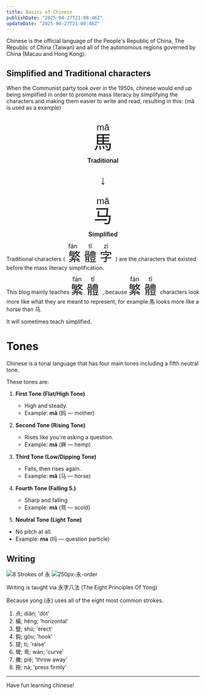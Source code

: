 ```yaml
---
title: Basics of Chinese
publishDate: "2025-04-27T21:08:46Z"
updateDate: "2025-04-27T21:08:46Z"
---
```

Chinese is the official language of the People's Republic of China, The Republic of China (Taiwan) and all of the autonomous regions governed by China (Macau and Hong Kong).

##  Simplified and Traditional characters
When the Communist party took over in the 1950s, chinese would end up being simplified in order to promote mass literacy by simplifying the characters and making them easier to write and read, resulting in this: (mǎ is used as a example)

<div style="font-family: sans-serif; text-align: center; margin-top: 2rem;">
  <ruby style="font-size: 3rem;">
    馬
    <rt>mǎ</rt>
  </ruby>
  <div style="font-size: 1rem; margin: 0.5rem;"><strong>Traditional</strong></div>

  <div style="font-size: 2rem; margin: 1.5rem 0;">↓</div>

  <ruby style="font-size: 3rem;">
    马
    <rt>mǎ</rt>
  </ruby>
  <div style="font-size: 1rem; margin: 0.5rem;"><strong>Simplified</strong></div>
</div>



Traditional characters (<ruby style="font-size: 2rem;">
  繁
  <rt>fán</rt>
</ruby>
<ruby style="font-size: 2rem;">
  體
  <rt>tǐ</rt>
</ruby>
<ruby style="font-size: 2rem;">
  字
  <rt>zì</rt>
</ruby>) are the characters that existed before the mass literacy simplification.

This blog mainly teaches <ruby style="font-size: 2rem;">
  繁
  <rt>fán</rt>
</ruby>
<ruby style="font-size: 2rem;">
  體
  <rt>tǐ</rt>
</ruby>, because <ruby style="font-size: 2rem;">
  繁
  <rt>fán</rt>
</ruby>
<ruby style="font-size: 2rem;">
  體
  <rt>tǐ</rt>
</ruby> characters look more like what they are meant to represent, for example 馬 looks more like a horse than 马.

It will sometimes teach simplified.


# Tones

Chinese is a tonal language that has four main tones including a fifth neutral tone.

These tones are:

1. **First Tone (Flat/High Tone)**  
   - High and steady.  
   - Example: **mā** (妈 — mother)

2. **Second Tone (Rising Tone)**  
   - Rises like you're asking a question.  
   - Example: **má** (麻 — hemp)

3. **Third Tone (Low/Dipping Tone)**  
   - Falls, then rises again.
   - Example: **mǎ** (马 — horse)

4. **Fourth Tone (Falling 5.)**  
   - Sharp and falling  
   - Example: **mà** (骂 — scold)

5. **Neutral Tone (Light Tone)**  
  - No pitch at all.
  - Example: **ma** (吗 — question particle)



## Writing

![8 Strokes of 永](/images/8_strokes_of_%E6%B0%B8-zh.svg.png)
![250px-永-order](/images/250px-%E6%B0%B8-order.gif)

Writing is taught via 永字八法 (The Eight Principles Of Yong)

Because yong (永) uses all of the eight most common strokes.

1. 点; diǎn; 'dot'
2. 橫; héng; 'horizontal'
3. 豎; shù; 'erect'
4. 鈎; gōu; 'hook'
5. 提; tí; 'raise'
6. 彎; 弯; wān; 'curve'
7. 撇; piě; 'throw away'
8. 捺; nà; 'press firmly'

----------------------
Have fun learning chinese!
